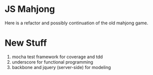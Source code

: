 JS Mahjong
=
Here is a refactor and possibly continuation of the old mahjong game.

New Stuff
=
1. mocha test framework for coverage and tdd
2. underscore for functional programming
3. backbone and jquery (server-side) for modeling
